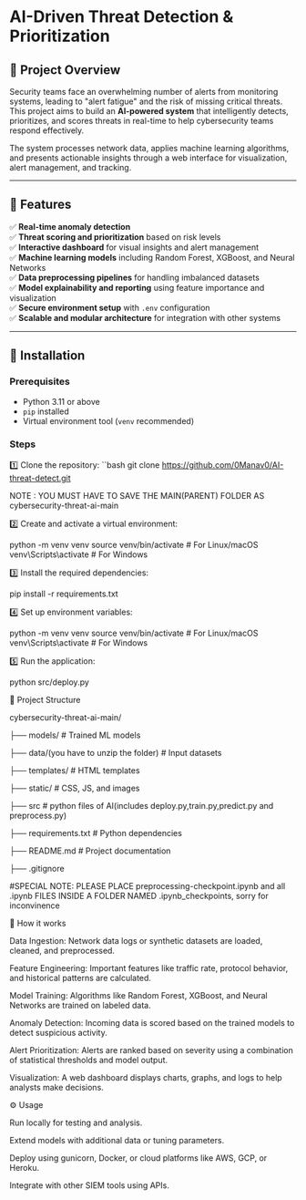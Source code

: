 # AI-Driven Threat Detection & Prioritization

## 📌 Project Overview
Security teams face an overwhelming number of alerts from monitoring systems, leading to "alert fatigue" and the risk of missing critical threats. This project aims to build an **AI-powered system** that intelligently detects, prioritizes, and scores threats in real-time to help cybersecurity teams respond effectively.

The system processes network data, applies machine learning algorithms, and presents actionable insights through a web interface for visualization, alert management, and tracking.

---

## 📂 Features
✅ **Real-time anomaly detection**  
✅ **Threat scoring and prioritization** based on risk levels  
✅ **Interactive dashboard** for visual insights and alert management  
✅ **Machine learning models** including Random Forest, XGBoost, and Neural Networks  
✅ **Data preprocessing pipelines** for handling imbalanced datasets  
✅ **Model explainability and reporting** using feature importance and visualization  
✅ **Secure environment setup** with `.env` configuration  
✅ **Scalable and modular architecture** for integration with other systems

---

## 🚀 Installation

### Prerequisites
- Python 3.11 or above  
- `pip` installed  
- Virtual environment tool (`venv` recommended)

### Steps

1️⃣ Clone the repository:
``bash
git clone https://github.com/0Manav0/AI-threat-detect.git

NOTE : YOU MUST HAVE TO SAVE THE MAIN(PARENT) FOLDER AS cybersecurity-threat-ai-main

2️⃣ Create and activate a virtual environment:

python -m venv venv
source venv/bin/activate    # For Linux/macOS
venv\Scripts\activate       # For Windows


3️⃣ Install the required dependencies:

pip install -r requirements.txt


4️⃣ Set up environment variables:

python -m venv venv
source venv/bin/activate    # For Linux/macOS
venv\Scripts\activate       # For Windows

5️⃣ Run the application:

python src/deploy.py


📁 Project Structure

cybersecurity-threat-ai-main/

├── models/                # Trained ML models

├── data/(you have to unzip the folder)                  # Input datasets

├── templates/             # HTML templates

├── static/                # CSS, JS, and images

├── src                   # python files of AI(includes deploy.py,train.py,predict.py and preprocess.py)

├── requirements.txt       # Python dependencies

├── README.md              # Project documentation

├── .gitignore

#SPECIAL NOTE: PLEASE PLACE preprocessing-checkpoint.ipynb and all .ipynb FILES INSIDE A FOLDER NAMED .ipynb_checkpoints, sorry for inconvinence


📖 How it works

Data Ingestion:
Network data logs or synthetic datasets are loaded, cleaned, and preprocessed.

Feature Engineering:
Important features like traffic rate, protocol behavior, and historical patterns are calculated.

Model Training:
Algorithms like Random Forest, XGBoost, and Neural Networks are trained on labeled data.

Anomaly Detection:
Incoming data is scored based on the trained models to detect suspicious activity.

Alert Prioritization:
Alerts are ranked based on severity using a combination of statistical thresholds and model output.

Visualization:
A web dashboard displays charts, graphs, and logs to help analysts make decisions.



⚙ Usage

Run locally for testing and analysis.

Extend models with additional data or tuning parameters.

Deploy using gunicorn, Docker, or cloud platforms like AWS, GCP, or Heroku.

Integrate with other SIEM tools using APIs.









